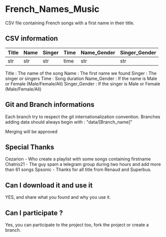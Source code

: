 # French_Names_Music

CSV file containing French songs with a first name in their title.

## CSV information

 Title | Name | Singer | Time | Name_Gender | Singer_Gender |
|-------|------|--------|------|-------------|---------------|
| str   | str  | str    | time | str         | str           |

Title : The name of the song
Name : The first name we found
Singer : The singer or singers
Time : Song duration
Name_Gender : If the name is Male or Female (Male/Female/All)
Singer_Gender : If the singer is Male or Female (Male/Female/All)

## Git and Branch informations

Each branch try to respect the git internationalization convention.
Branches adding data should always begin with : "data/[Branch_name]"

Merging will be approved 

## Special Thanks

Cezarion - Who create a playlist with some songs containing firstname
Chatrio21 - The guy spam a telegram group during two hours and add more than 61 songs
Spsonic - Thanks for all title from Renaud and Superbus.

## Can I download it and use it

YES, and share what you found and why you use it.

## Can I participate ?

Yes, you can participate to the project too, fork the project or create a branch.
